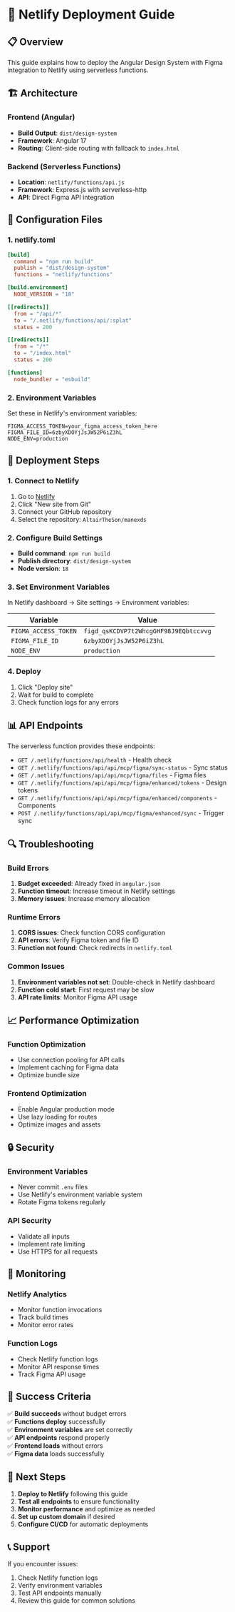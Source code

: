 # 🚀 Netlify Deployment Guide

## 📋 **Overview**

This guide explains how to deploy the Angular Design System with Figma integration to Netlify using serverless functions.

## 🏗️ **Architecture**

### **Frontend (Angular)**
- **Build Output**: `dist/design-system`
- **Framework**: Angular 17
- **Routing**: Client-side routing with fallback to `index.html`

### **Backend (Serverless Functions)**
- **Location**: `netlify/functions/api.js`
- **Framework**: Express.js with serverless-http
- **API**: Direct Figma API integration

## 🔧 **Configuration Files**

### **1. netlify.toml**
```toml
[build]
  command = "npm run build"
  publish = "dist/design-system"
  functions = "netlify/functions"

[build.environment]
  NODE_VERSION = "18"

[[redirects]]
  from = "/api/*"
  to = "/.netlify/functions/api/:splat"
  status = 200

[[redirects]]
  from = "/*"
  to = "/index.html"
  status = 200

[functions]
  node_bundler = "esbuild"
```

### **2. Environment Variables**
Set these in Netlify's environment variables:

```env
FIGMA_ACCESS_TOKEN=your_figma_access_token_here
FIGMA_FILE_ID=6zbyXDOYjJsJW52P6iZ3hL
NODE_ENV=production
```

## 🚀 **Deployment Steps**

### **1. Connect to Netlify**
1. Go to [Netlify](https://netlify.com)
2. Click "New site from Git"
3. Connect your GitHub repository
4. Select the repository: `AltairTheSon/manexds`

### **2. Configure Build Settings**
- **Build command**: `npm run build`
- **Publish directory**: `dist/design-system`
- **Node version**: `18`

### **3. Set Environment Variables**
In Netlify dashboard → Site settings → Environment variables:

| Variable | Value |
|----------|-------|
| `FIGMA_ACCESS_TOKEN` | `figd_qsKCDVP7t2WhcgGHF98J9EQbtccvvg` |
| `FIGMA_FILE_ID` | `6zbyXDOYjJsJW52P6iZ3hL` |
| `NODE_ENV` | `production` |

### **4. Deploy**
1. Click "Deploy site"
2. Wait for build to complete
3. Check function logs for any errors

## 📊 **API Endpoints**

The serverless function provides these endpoints:

- `GET /.netlify/functions/api/health` - Health check
- `GET /.netlify/functions/api/api/mcp/figma/sync-status` - Sync status
- `GET /.netlify/functions/api/api/mcp/figma/files` - Figma files
- `GET /.netlify/functions/api/api/mcp/figma/enhanced/tokens` - Design tokens
- `GET /.netlify/functions/api/api/mcp/figma/enhanced/components` - Components
- `POST /.netlify/functions/api/api/mcp/figma/enhanced/sync` - Trigger sync

## 🔍 **Troubleshooting**

### **Build Errors**
1. **Budget exceeded**: Already fixed in `angular.json`
2. **Function timeout**: Increase timeout in Netlify settings
3. **Memory issues**: Increase memory allocation

### **Runtime Errors**
1. **CORS issues**: Check function CORS configuration
2. **API errors**: Verify Figma token and file ID
3. **Function not found**: Check redirects in `netlify.toml`

### **Common Issues**
1. **Environment variables not set**: Double-check in Netlify dashboard
2. **Function cold start**: First request may be slow
3. **API rate limits**: Monitor Figma API usage

## 📈 **Performance Optimization**

### **Function Optimization**
- Use connection pooling for API calls
- Implement caching for Figma data
- Optimize bundle size

### **Frontend Optimization**
- Enable Angular production mode
- Use lazy loading for routes
- Optimize images and assets

## 🔒 **Security**

### **Environment Variables**
- Never commit `.env` files
- Use Netlify's environment variable system
- Rotate Figma tokens regularly

### **API Security**
- Validate all inputs
- Implement rate limiting
- Use HTTPS for all requests

## 📝 **Monitoring**

### **Netlify Analytics**
- Monitor function invocations
- Track build times
- Monitor error rates

### **Function Logs**
- Check Netlify function logs
- Monitor API response times
- Track Figma API usage

## 🎯 **Success Criteria**

✅ **Build succeeds** without budget errors  
✅ **Functions deploy** successfully  
✅ **Environment variables** are set correctly  
✅ **API endpoints** respond properly  
✅ **Frontend loads** without errors  
✅ **Figma data** loads successfully  

## 🚀 **Next Steps**

1. **Deploy to Netlify** following this guide
2. **Test all endpoints** to ensure functionality
3. **Monitor performance** and optimize as needed
4. **Set up custom domain** if desired
5. **Configure CI/CD** for automatic deployments

## 📞 **Support**

If you encounter issues:
1. Check Netlify function logs
2. Verify environment variables
3. Test API endpoints manually
4. Review this guide for common solutions
